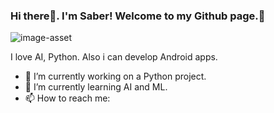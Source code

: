 ### Hi there👋. I'm Saber! Welcome to my Github page.🤝
![image-asset](https://github.com/sabermsvi/sabermsvi/assets/79202840/f1cd6d98-4df3-439f-b526-3831a333a0b6)

I love AI, Python. Also i can develop Android apps.
- 🔭 I’m currently working on a Python project.
- 🌱 I’m currently learning AI and ML.
- 📫 How to reach me: 
<!--
**sabermsvi/sabermsvi** is a ✨ _special_ ✨ repository because its `README.md` (this file) appears on your GitHub profile.

Here are some ideas to get you started:

- 🔭 I’m currently working on ...
- 🌱 I’m currently learning ...
- 👯 I’m looking to collaborate on ...
- 🤔 I’m looking for help with ...
- 💬 Ask me about ...
- 📫 How to reach me: ...
- 😄 Pronouns: ...
- ⚡ Fun fact: ...
-->
